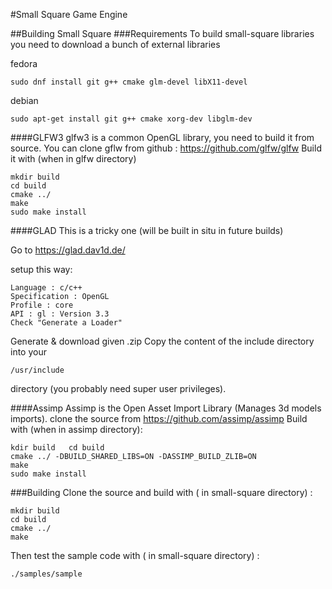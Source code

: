 #Small Square Game Engine



##Building Small Square
###Requirements
To build small-square libraries you need to download a bunch of external libraries

fedora
    
    sudo dnf install git g++ cmake glm-devel libX11-devel

debian
    
    sudo apt-get install git g++ cmake xorg-dev libglm-dev 

####GLFW3
glfw3 is a common OpenGL library, you need to build it from source. 
You can clone gflw from github : https://github.com/glfw/glfw 
Build it with (when in glfw directory)
        
    mkdir build
    cd build 
    cmake ../
    make 
    sudo make install

####GLAD
This is a tricky one (will be built in situ in future builds)

Go to https://glad.dav1d.de/

setup this way:

    Language : c/c++
    Specification : OpenGL
    Profile : core
    API : gl : Version 3.3
    Check "Generate a Loader"

Generate & download given .zip
Copy the content of the include directory into your 

    /usr/include 

directory (you probably need super user privileges).

####Assimp
Assimp is the Open Asset Import Library (Manages 3d models imports).
clone the source from https://github.com/assimp/assimp
Build with (when in assimp directory):

    kdir build   cd build
    cmake ../ -DBUILD_SHARED_LIBS=ON -DASSIMP_BUILD_ZLIB=ON
    make 
    sudo make install

###Building
Clone the source and build with ( in small-square directory) :

    mkdir build
    cd build 
    cmake ../
    make

Then test the sample code with ( in small-square directory) : 

    ./samples/sample


